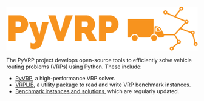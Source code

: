 ![PyVRP logo](profile/logo.svg)

The PyVRP project develops open-source tools to efficiently solve vehicle routing problems (VRPs) using Python.
These include:
- [PyVRP](https://github.com/PyVRP/PyVRP), a high-performance VRP solver.
- [VRPLIB](https://github.com/PyVRP/VRPLIB), a utility package to read and write VRP benchmark instances.
- [Benchmark instances and solutions](https://github.com/PyVRP/Instances), which are regularly updated.
